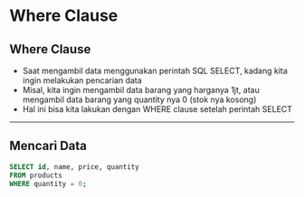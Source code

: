 # Where Clause

## Where Clause

- Saat mengambil data menggunakan perintah SQL SELECT, kadang kita ingin melakukan pencarian data
- Misal, kita ingin mengambil data barang yang harganya 1jt, atau mengambil data barang yang quantity nya 0 (stok nya kosong)
- Hal ini bisa kita lakukan dengan WHERE clause setelah perintah SELECT

---

## Mencari Data

```sql
SELECT id, name, price, quantity
FROM products
WHERE quantity = 0;
```